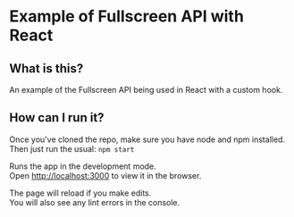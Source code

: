# Example of Fullscreen API with React

## What is this?

An example of the Fullscreen API being used in React with a custom hook.

## How can I run it?

Once you've cloned the repo, make sure you have node and npm installed. Then just run the usual:
`npm start`

Runs the app in the development mode.<br>
Open [http://localhost:3000](http://localhost:3000) to view it in the browser.

The page will reload if you make edits.<br>
You will also see any lint errors in the console.
